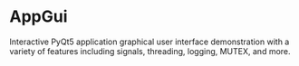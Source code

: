 # AppGui
Interactive PyQt5 application graphical user interface demonstration with a variety of features including signals, threading, logging, MUTEX, and more.
